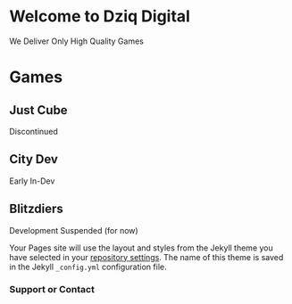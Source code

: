 # Welcome to Dziq Digital

We Deliver Only High Quality Games



# Games

## Just Cube
Discontinued

## City Dev
Early In-Dev

## Blitzdiers
Development Suspended (for now)






















Your Pages site will use the layout and styles from the Jekyll theme you have selected in your [repository settings](https://github.com/DziqDigital/dziqigitWeb/settings). The name of this theme is saved in the Jekyll `_config.yml` configuration file.

### Support or Contact


